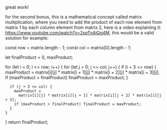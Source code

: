 great work!

for the second bonus, this is a mathematical concept called matrix multiplication, where you need to add the product of each row element from matrix 1 by each column element from matrix 2, here is a video explaining it: https://www.youtube.com/watch?v=2spTnAiQg4M, 
this would be a valid solution for example:

  const row = matrix.length - 1;
  const col = matrix[0].length - 1;

  let finalProduct = 0,
    maxProduct;

  for (let i = 0; i <= row; i++) {
    for (let j = 0; j <= col; j++) {
      if (i + 3 <= row) {
        maxProduct =
          matrix[i][j] * matrix[i + 1][j] * matrix[i + 2][j] * matrix[i + 3][j];
        if (maxProduct > finalProduct) finalProduct = maxProduct;
      }

      if (j + 3 <= col) {
        maxProduct =
          matrix[i][j] * matrix[i][j + 1] * matrix[i][j + 2] * matrix[i][j + 3];
        if (maxProduct > finalProduct) finalProduct = maxProduct;
      }
    }
  }
  return finalProduct;
 

